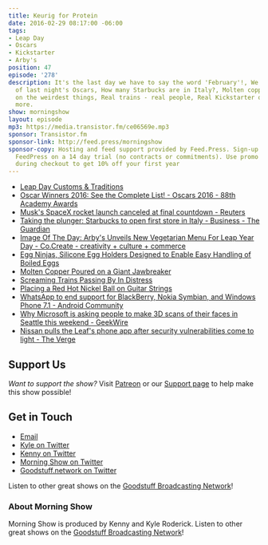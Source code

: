 ```yaml
---
title: Keurig for Protein
date: 2016-02-29 08:17:00 -06:00
tags:
- Leap Day
- Oscars
- Kickstarter
- Arby's
position: 47
episode: '278'
description: It's the last day we have to say the word 'February'!, We cover the winners
  of last night's Oscars, How many Starbucks are in Italy?, Molten copper gets poured
  on the weirdest things, Real trains - real people, Real Kickstarter or Fake?, and
  more.
show: morningshow
layout: episode
mp3: https://media.transistor.fm/ce06569e.mp3
sponsor: Transistor.fm
sponsor-link: http://feed.press/morningshow
sponsor-copy: Hosting and feed support provided by Feed.Press. Sign-up today and try
  FeedPress on a 14 day trial (no contracts or commitments). Use promo code `morningshow`
  during checkout to get 10% off your first year
---
```


* [Leap Day Customs & Traditions](http://www.timeanddate.com/date/leap-day-february-29.html)
* [Oscar Winners 2016: See the Complete List! - Oscars 2016 - 88th Academy Awards](http://oscar.go.com/news/winners/oscar-winners-2016-see-the-complete-list)
* [Musk's SpaceX rocket launch canceled at final countdown - Reuters](http://www.reuters.com/article/us-space-spacex-idUSKCN0W203E?feedType=RSS&feedName=scienceNews)
* [Taking the plunger: Starbucks to open first store in Italy - Business - The Guardian](http://www.theguardian.com/business/2016/feb/29/taking-the-plunger-starbucks-to-open-first-store-in-italy)
* [Image Of The Day: Arby's Unveils New Vegetarian Menu For Leap Year Day - Co.Create - creativity + culture + commerce](http://www.fastcocreate.com/3057160/image-of-the-day/image-of-the-day-arbys-unveils-new-vegetarian-menu-for-leap-year-day?partner=rss&utm_source=feedburner&utm_medium=feed&utm_campaign=Feed%3A+fastcocreate%2Ffeed+%28Co.Create%29)
* [Egg Ninjas, Silicone Egg Holders Designed to Enable Easy Handling of Boiled Eggs](http://laughingsquid.com/egg-ninjas-silicone-egg-holders-designed-to-enable-easy-handling-of-boiled-eggs/)
* [Molten Copper Poured on a Giant Jawbreaker](http://laughingsquid.com/molten-copper-poured-on-a-giant-jawbreaker/)
* [Screaming Trains Passing By In Distress](http://laughingsquid.com/screaming-trains-passing-by-in-distress/)
* [Placing a Red Hot Nickel Ball on Guitar Strings](http://laughingsquid.com/placing-a-red-hot-nickel-ball-on-guitar-strings/)
* [WhatsApp to end support for BlackBerry, Nokia Symbian, and Windows Phone 7.1 - Android Community](http://androidcommunity.com/whatsapp-to-end-support-for-blackberry-nokia-symbian-and-windows-phone-7-1-20160228/)
* [Why Microsoft is asking people to make 3D scans of their faces in Seattle this weekend - GeekWire](http://www.geekwire.com/2016/why-microsoft-is-scanning-faces-in-seattle-this-weekend/)
* [Nissan pulls the Leaf's phone app after security vulnerabilities come to light - The Verge](http://www.theverge.com/2016/2/25/11116724/nissan-nissanconnect-app-hack-offline)

## Support Us
*Want to support the show?* Visit [Patreon](http://patreon.com/morningshow) or our [Support page](http://goodstuff.network/support) to help make this show possible!

## Get in Touch
* [Email](mailto:kyle@goodstuff.network)
* [Kyle on Twitter](http://twitter.com/dogburps)
* [Kenny on Twitter](http://twitter.com/pizzarobotics)
* [Morning Show on Twitter](http://twitter.com/morningshowam)
* [Goodstuff.network on Twitter](http://twitter.com/goodstufffm)

Listen to other great shows on the [Goodstuff Broadcasting Network](http://goodstuff.network/shows)!

### About Morning Show
Morning Show is produced by Kenny and Kyle Roderick. Listen to other great shows on the [Goodstuff Broadcasting Network](http://goodstuff.network/)!

